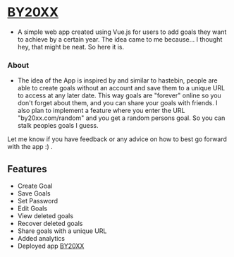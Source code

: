 # [BY20XX](https://by20xx.com)
- A simple web app created using Vue.js for users to add goals they want to achieve by a certain year.
The idea came to me because... I thought hey, that might be neat. So here it is.

### About
- The idea of the App is inspired by and similar to hastebin, people are able to create goals without an account and save them to a unique URL
to access at any later date. This way goals are "forever" online so you don't forget about them, and you can share your goals with friends.
I also plan to implement a feature where you enter the URL "by20xx.com/random" and you get a random persons goal. So you can stalk peoples goals I guess.

Let me know if you have feedback or any advice on how to best go forward with the app :) .

## Features
- Create Goal
- Save Goals
- Set Password
- Edit Goals
- View deleted goals
- Recover deleted goals
- Share goals with a unique URL
- Added analytics
- Deployed app [BY20XX](https://by20xx.com)
